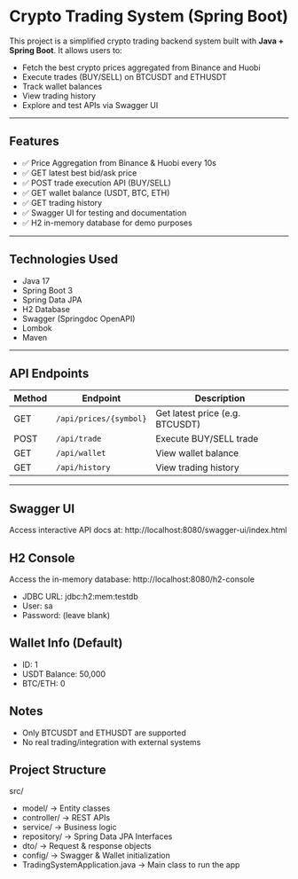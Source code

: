 # Crypto Trading System (Spring Boot)

This project is a simplified crypto trading backend system built with **Java + Spring Boot**. It allows users to:
- Fetch the best crypto prices aggregated from Binance and Huobi
- Execute trades (BUY/SELL) on BTCUSDT and ETHUSDT
- Track wallet balances
- View trading history
- Explore and test APIs via Swagger UI

---

## Features

- ✅ Price Aggregation from Binance & Huobi every 10s
- ✅ GET latest best bid/ask price
- ✅ POST trade execution API (BUY/SELL)
- ✅ GET wallet balance (USDT, BTC, ETH)
- ✅ GET trading history
- ✅ Swagger UI for testing and documentation
- ✅ H2 in-memory database for demo purposes

---

##  Technologies Used

- Java 17
- Spring Boot 3
- Spring Data JPA
- H2 Database
- Swagger (Springdoc OpenAPI)
- Lombok
- Maven

---

## API Endpoints

| Method | Endpoint             | Description                     |
|--------|----------------------|---------------------------------|
| GET    | `/api/prices/{symbol}` | Get latest price (e.g. BTCUSDT) |
| POST   | `/api/trade`         | Execute BUY/SELL trade          |
| GET    | `/api/wallet`        | View wallet balance             |
| GET    | `/api/history`       | View trading history            |

---

## Swagger UI
Access interactive API docs at:
http://localhost:8080/swagger-ui/index.html

## H2 Console
Access the in-memory database:
http://localhost:8080/h2-console
- JDBC URL: jdbc:h2:mem:testdb
- User: sa
- Password: (leave blank)

## Wallet Info (Default)
- ID: 1
- USDT Balance: 50,000
- BTC/ETH: 0

## Notes
- Only BTCUSDT and ETHUSDT are supported
- No real trading/integration with external systems

## Project Structure
src/
- model/ → Entity classes
- controller/ → REST APIs
- service/ → Business logic
- repository/ → Spring Data JPA Interfaces
- dto/ → Request & response objects
- config/ → Swagger & Wallet initialization
- TradingSystemApplication.java  → Main class to run the app
